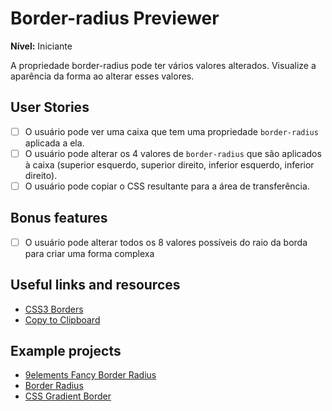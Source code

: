 # Border-radius Previewer

**Nível:** Iniciante

A propriedade border-radius pode ter vários valores alterados. Visualize a aparência da forma ao alterar esses valores.

## User Stories

-   [ ] O usuário pode ver uma caixa que tem uma propriedade `border-radius` aplicada a ela.
-   [ ] O usuário pode alterar os 4 valores de `border-radius` que são aplicados à caixa (superior esquerdo, superior direito, inferior esquerdo, inferior direito).
-   [ ] O usuário pode copiar o CSS resultante para a área de transferência.

## Bonus features

-   [ ] O usuário pode alterar todos os 8 valores possíveis do raio da borda para criar uma forma complexa

## Useful links and resources

-   [CSS3 Borders](https://www.w3schools.com/css/css3_borders.asp)
-   [Copy to Clipboard](https://www.w3schools.com/howto/howto_js_copy_clipboard.asp)

## Example projects

-   [9elements Fancy Border Radius](https://9elements.github.io/fancy-border-radius/)
-   [Border Radius](https://border-radius.com/)
-   [CSS Gradient Border](https://codepen.io/thebabydino/pen/zbqPVd)
